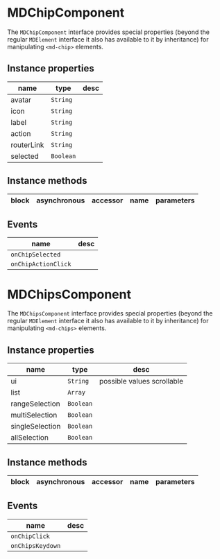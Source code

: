 # MDChipComponent
The `MDChipComponent` interface provides special properties (beyond the regular `MDElement` interface it also has available to it by inheritance) for manipulating `<md-chip>` elements.

## Instance properties

name|type|desc
---|---|---
avatar|`String`|
icon|`String`|
label|`String`|
action|`String`|
routerLink|`String`|
selected|`Boolean`|

## Instance methods

block| asynchronous | accessor| name| parameters
---| --- | ---| ---| ---

## Events

name|desc
---|---
`onChipSelected`|
`onChipActionClick`|
# MDChipsComponent
The `MDChipsComponent` interface provides special properties (beyond the regular `MDElement` interface it also has available to it by inheritance) for manipulating `<md-chips>` elements.

## Instance properties

name|type|desc
---|---|---
ui|`String`|possible values scrollable
list|`Array`|
rangeSelection|`Boolean`|
multiSelection|`Boolean`|
singleSelection|`Boolean`|
allSelection|`Boolean`|

## Instance methods

block| asynchronous | accessor| name| parameters
---| --- | ---| ---| ---

## Events

name|desc
---|---
`onChipClick`|
`onChipsKeydown`|

